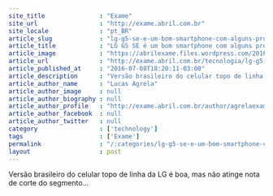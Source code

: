 ```yaml
---
site_title               : "Exame"
site_url                 : "http://exame.abril.com.br"
site_locale              : "pt_BR"
article_slug             : "lg-g5-se-e-um-bom-smartphone-com-alguns-problemas"
article_title            : "LG G5 SE é um bom smartphone com alguns problemas"
article_image            : "https://abrilexame.files.wordpress.com/2016/10/885x542-lg-g5-201607081824331.jpg?quality=70&strip=all&w=884"
article_url              : "http://exame.abril.com.br/tecnologia/lg-g5-se-e-um-bom-smartphone-com-alguns-problemas/"
article_published_at     : "2016-07-08T18:20:11-03:00"
article_description      : "Versão brasileiro do celular topo de linha da LG é boa, mas não atinge nota de corte do segmento..."
article_author_name      : "Lucas Agrela"
article_author_image     : null
article_author_biography : null
article_author_profile   : "http://exame.abril.com.br/author/agrelaexame/"
article_author_facebook  : null
article_author_twitter   : null
category                 : ['technology']
tags                     : ['Exame']
permalink                : "/:categories/lg-g5-se-e-um-bom-smartphone-com-alguns-problemas/"
layout                   : post
---
```


Versão brasileiro do celular topo de linha da LG é boa, mas não atinge nota de corte do segmento...
